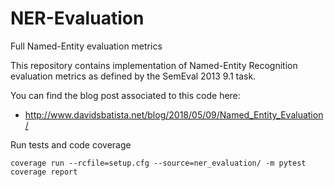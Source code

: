 # NER-Evaluation
Full Named-Entity evaluation metrics

This repository contains implementation of Named-Entity Recognition evaluation metrics as defined by the SemEval 2013 9.1 task.

You can find the blog post associated to this code here:

* http://www.davidsbatista.net/blog/2018/05/09/Named_Entity_Evaluation/


Run tests and code coverage

`coverage run --rcfile=setup.cfg --source=ner_evaluation/ -m pytest`
`coverage report`